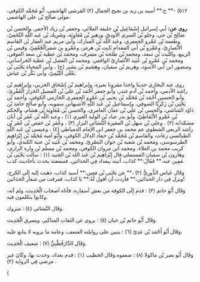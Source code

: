 ٥١٢) -** خ:** أسيد بن زيد بن نجيح الجمال (٢) القرشي الهاشمي، أَبُو مُحَمَّد الكوفي، مولى صالح بْن علي الهاشمي.

**روى عن:** أبي إسرائيل إِسْمَاعِيل بْن خليفة الملائي، وجعفر بْن زياد الأحمر، والحسن بْن صَالِح بْن حي، وحلو بْن السري الأَودِيّ، وزهير بْن مُعَاوِيَة، وشَرِيك بْن عَبد اللَّهِ النَّخَعِيّ، وطعمة بْن عَمْرو الجعفري، وعَبد اللَّه بْن المبارك، وأبي مريم عبد الغفار بْن القاسم الأَنْصارِيّ، وعَمْرو بْن أَبي المقدام ثَابِت بْن هرمز، وعَمْرو بن شمرالْجُعْفِيّ، وقيس بْن الربيع، والليث بْن سعد، ومحمد بْن طلحة بْن مصرف، ومحمد بْن عطية بْن سعد العوفي، ومحمد بْن عَمْرو بْن عُبَيد الأَنْصارِيّ الواقفي. ومحمد بْن الفضل بْن عطية الخراساني، ومنصور ابن أَبي الأسود، وهريم بْن سفيان، وهشيم بْن بشير (خ) ، وأبي المحياة يَحْيَى بْن يَعْلَى التَّيْمِيّ، وأبي بَكْر بْن عياش.

روى عنه البخاري حديثا واحدا مقرونا بغيره، وإبراهيم بْن إِسْحَاق الحربي، وإبراهيم بْن راشد الأدمي، وأحمد بْن آدم غندر، وأبو جعفر أَحْمَد بْن علي بْن الفضيل الخزاز الْمُقْرِئ، وأبو الحسين أَحْمَد بْن مُحَمَّد بْن يحيى بْن عَمْرو الجعفري الخازمي الكوفي، وأحمد بْن يَحْيَى بْن زَكَرِيَّا الصوفي، وإسماعيل بْن عَبد اللَّهِ الأصبهاني سمويه، وأبو صالح حامد بْن دَاوُد الشاشي، والحسن بْن علي بْن عفان العامري، والحسن بْن مُعَاوِيَة بْن هشام، والحكم بْن عَمْرو الأَنْمَاطِيّ، وأبو بدر عباد بْن الوليد الغبري (١) ، وعبد اللَّه بْن عُمَر بْن أبان مشكدانة (٢) . وعلي بْن سهل بْن المغيرة النَّسَائي البزار (٣) ، وعُمَر بْن حفص بْن عُمَر بْن راشد الربعي الشطوي عم محمد بن جعفر ابن الإمام الدمياطي (٤) ، وعيسى بْن عَبد اللَّهِ الطيالسي زغاث، والقاسم بْن مُحَمَّد بْن حماد الدلال الكوفي، وأَبُو أمية مُحَمَّد بْن إِبْرَاهِيم الطرسوسي، ومحمد بْن شعبة بْن جوان البَصْرِيّ، ومحمد بْن عُبَيد بْن عتبة الكندي، وأبو كريب محمد بن العلاء، ومحمد ابن مروان الكوفي، ومحمد بْن مسلم بْن وارة الرازي، وهارون بْن سفيان المستملي.قال إِبْرَاهِيم بْن عَبد الله بْن الجنيد (١) : سألت يَحْيَى بْن مَعِين عنه،** فَقَالَ:** كذاب، أتيته ببغداد فِي الحذائين، فسمعته يحدث بأحاديث كذب.

وَقَال عَباس الدُّورِيُّ (٢) ،** عن يَحْيَى بْن مَعِين:** أسيد كذاب، ذهبت إليه إِلَى الكرخ، ونزل فِي دار الحذائين،** فأردت أن أقول لَهُ:** يَا كذاب، ففرقت من شفار الحذائين!

وَقَال أَبُو حاتم (٣) : قدم إِلَى الكوفة من بعض أسفاره، فأتاه أصحاب الْحَدِيث، ولم آته، وكانوا يتكلمون فيه.

وَقَال النَّسَائي (٤) : متروك.

وَقَال أَبُو حاتم بْن حبان (٥) : يروي عن الثقات المناكير، ويسرق الْحَدِيث.

وَقَال أَبُو أَحْمَد بْن عَدِيّ (٦) : يتبين على روايلته الضعف، وعامة ما يرويه لا يتابع عليه.

وَقَال الدَّارَقُطْنِيُّ (٧) : ضعيف الْحَدِيث.

وَقَال أَبُو نصر بْن ماكولا (٨) : ضعفوه.وَقَال الخطيب (١) : قدم بغداد، وحدث بها، وكَانَ غير مرضي فِي الرواية (٢) .

(